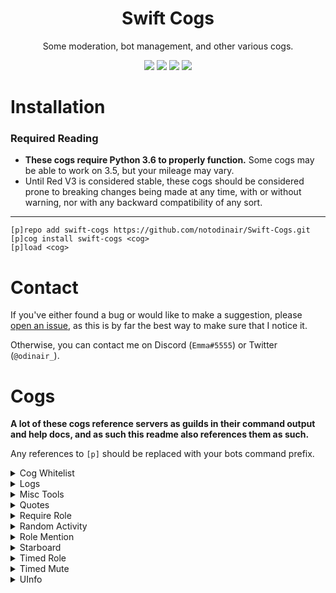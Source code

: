<h1 align="center">Swift Cogs</h1>
<p align="center">Some moderation, bot management, and other various cogs.</p>
<p align="center">
  <a href="https://circleci.com/gh/notodinair/Swift-Cogs"><img src="https://circleci.com/gh/notodinair/Swift-Cogs.svg?style=svg" /></a>
  <a href="https://python.org/"><img src="https://img.shields.io/badge/Python-3.6-red.svg?style=flat-square" /></a>
  <a href="https://github.com/Cog-Creators/Red-DiscordBot"><img src="https://img.shields.io/badge/Red--DiscordBot-3.0.0-blue.svg?style=flat-square" /></a>
  <a href="http://makeapullrequest.com"><img src="https://img.shields.io/badge/PRs-welcome-green.svg?style=flat-square" /></a>
</p>

# Installation

### Required Reading

- **These cogs require Python 3.6 to properly function.** Some cogs may be able to work on 3.5, but your mileage may vary.
- Until Red V3 is considered stable, these cogs should be considered prone to breaking changes being made at any time, with or without warning, nor with any backward compatibility of any sort.

----

```
[p]repo add swift-cogs https://github.com/notodinair/Swift-Cogs.git
[p]cog install swift-cogs <cog>
[p]load <cog>
```

# Contact

If you've either found a bug or would like to make a suggestion, please [open an issue](https://github.com/notodinair/Swift-Cogs/issues/new),
as this is by far the best way to make sure that I notice it.

Otherwise, you can contact me on Discord (`Emma#5555`) or Twitter (`@odinair_`).

# Cogs

**A lot of these cogs reference servers as guilds in their command output and help docs,
and as such this readme also references them as such.**

Any references to `[p]` should be replaced with your bots command prefix.

<details>
<summary>Cog Whitelist</summary>

Restricts specific cogs to guilds that have been whitelisted by the bot owner.

Note that the bot owner and co-owners *always bypass this cog's checks*, regardless of a guilds whitelist status.

#### To install

```
[p]cog install swift-cogs cogwhitelist
[p]load cogwhitelist
```

#### Requirements

- None

#### Additional Notes

- None
</details>

<details>
<summary>Logs</summary>

Log anything and everything that may happen in your guild.

#### To install

```
[p]cog install swift-cogs logs
[p]load logs
```

#### Requirements

- None

#### Additional Notes

- None
</details>

<details>
<summary>Misc Tools</summary>

Various quick and dirty utilities.

This is mostly useful if you're either making a cog, or for advanced server moderation/administration.
Otherwise, this cog may be entirely useless to you.

#### To install

```
[p]cog install swift-cogs misctools
[p]load misctools
```

#### Requirements

- None

#### Additional Notes

- None
</details>

<details>
<summary>Quotes</summary>

Save and retrieve quotes. Quotes also support author attribution, and editing the content post-creation.

#### To install

```
[p]cog install swift-cogs quotes
[p]load quotes
```

#### Requirements

- None

#### Additional Notes

- None
</details>

<details>
<summary>Require Role</summary>

Require members to have one of (or the lack of) any roles out of a set list to use the bot's commands in a guild.

#### To install

```
[p]cog install swift-cogs requirerole
[p]load requirerole
```

#### Requirements

- None

#### Additional Notes

- None
</details>

<details>
<summary>Random Activity</summary>

Randomly change your bots activity status on a set delay to one in a set list of statuses, which support placeholders. 

#### To install

```
[p]cog install swift-cogs rndactivity
[p]load rndactivity
```

#### Requirements

- None

#### Additional Notes

- This cog creates a timer that runs on the configured loop delay
</details>

<details>
<summary>Role Mention</summary>

Mention configurable roles on demand.
This can be helpful if you have roles which you don't want everyone to be able to mention,
but still need to mention from time to time.

#### To install

```
[p]cog install swift-cogs rolemention
[p]load rolemention
```

#### Requirements

- None

#### Additional Notes

- None
</details>

<details>
<summary>Starboard</summary>

Send messages to a per-guild starboard channel, via means of reacting with :star:

#### To install

```
[p]cog install swift-cogs starboard
[p]load starboard
```

#### Requirements

- None

#### Additional Notes

- This cog creates several timers:
    - An internal cache cleaner that runs every 10 minutes
    - An update queue handler that runs every 10 seconds
- This cog may use a fair amount of memory, due to the internal message cache
</details>

<details>
<summary>Timed Role</summary>

Adds one or more roles to a member for a set amount of time

#### To install

```
[p]cog install swift-cogs timedrole
[p]load timedrole
```

#### Requirements

- None

#### Additional Notes

- This cog creates a timer that runs once every 3 minutes.
</details>

<details>
<summary>Timed Mute</summary>

Mute a member for a set amount of time, with integration for the core Red modlog.

#### To install

```
[p]cog install swift-cogs timedmute
[p]load timedmute
```

#### Requirements

- `Timed Role` cog

#### Additional Notes

- None
</details>

<details>
<summary>UInfo</summary>

Yet another variation on `[p]userinfo`

#### To install

```
[p]cog install swift-cogs uinfo
[p]load uinfo
```

#### Requirements

- None

#### Additional Notes

- None
</details>
